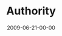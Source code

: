 ---
layout: message
category: message
series: "Roadmap For A Revolution"
title: "Authority"
date: 2009-06-21-00-00
message_id: 568
audio: "http://s3.amazonaws.com/crossroads-media/message/audio/Roadmap5.mp3"
audio-duration: "34:47"
notes-description: ""
notes: "http://s3.amazonaws.com/crossroads-media/documents/SN_06_13-14_09.pdf"
notes-title: "Authority (study notes)"
description: "Alli Patterson discusses why authority is a critical part of a revolution."
video: "http://s3.amazonaws.com/crossroads-media/message/video/Roadmap5.mp4"
video-duration: "34:47"
video-image: "http://s3.amazonaws.com/crossroads-media/images/Roadmap5-still.jpg"
program: "http://s3.amazonaws.com/crossroads-media/documents/0613_14Program.pdf"
explicit: false
---